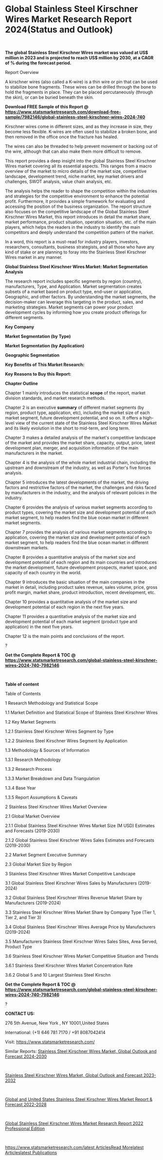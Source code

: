 <h1>Global Stainless Steel Kirschner Wires Market Research Report 2024(Status and Outlook)</h1><br/><p><strong>The global Stainless Steel Kirschner Wires market was valued at US$ million in 2023 and is projected to reach US$ million by 2030, at a <strong>CAGR</strong> of % during the forecast period.</strong></p>
 
 
 
 <p>Report Overview</p>
 
 
 
 <p>A kirschner wires (also called a K-wire) is a thin wire or pin that can be used to stabilize bone fragments. These wires can be drilled through the bone to hold the fragments in place. They can be placed percutaneously (through the skin), or can be buried beneath the skin.</p>
 
 
 
 <p><strong>Download FREE Sample of this Report @ <a href="https://www.statsmarketresearch.com/download-free-sample/7982146/global-stainless-steel-kirschner-wires-2024-740">https://www.statsmarketresearch.com/download-free-sample/7982146/global-stainless-steel-kirschner-wires-2024-740</a></strong></p>
 
 
 
 <p>Kirschner wires come in different sizes, and as they increase in size, they become less flexible. K-wires are often used to stabilize a broken bone, and then removed in the office once the fracture has healed.</p>
 
 
 
 <p>The wires can also be threaded to help prevent movement or backing out of the wire, although that can also make them more difficult to remove.</p>
 
 
 
 <p>This report provides a deep insight into the global Stainless Steel Kirschner Wires market covering all its essential aspects. This ranges from a macro overview of the market to micro details of the market size, competitive landscape, development trend, niche market, key market drivers and challenges, SWOT analysis, value chain analysis, etc.</p>
 
 
 
 <p>The analysis helps the reader to shape the competition within the industries and strategies for the competitive environment to enhance the potential profit. Furthermore, it provides a simple framework for evaluating and accessing the position of the business organization. The report structure also focuses on the competitive landscape of the Global Stainless Steel Kirschner Wires Market, this report introduces in detail the market share, market performance, product situation, operation situation, etc. of the main players, which helps the readers in the industry to identify the main competitors and deeply understand the competition pattern of the market.</p>
 
 
 
 <p>In a word, this report is a must-read for industry players, investors, researchers, consultants, business strategists, and all those who have any kind of stake or are planning to foray into the Stainless Steel Kirschner Wires market in any manner.</p>
 
 
 
 <p><strong>Global Stainless Steel Kirschner Wires Market: Market Segmentation Analysis</strong></p>
 
 
 
 <p>The research report includes specific segments by region (country), manufacturers, Type, and Application. Market segmentation creates subsets of a market based on product type, end-user or application, Geographic, and other factors. By understanding the market segments, the decision-maker can leverage this targeting in the product, sales, and marketing strategies. Market segments can power your product development cycles by informing how you create product offerings for different segments.</p>
 
 
 
 <p><strong>Key Company</strong></p>
 
 
 
 <p><strong>Market Segmentation (by Type)</strong></p>
 
 
 
 <p><strong>Market Segmentation (<strong>by Application</strong>)</strong></p>
 
 
 
 <p><strong>Geographic Segmentation</strong></p>
 
 
 
 <p><strong>Key Benefits of This Market Research:</strong></p>
 
 
 
 <p><strong>Key <strong>Reasons to Buy</strong> this Report:</strong></p>
 
 
 
 <p><strong>Chapter Outline</strong></p>
 
 
 
 <p>Chapter 1 mainly introduces the statistical <strong>scope</strong> of the report, market division standards, and market research methods.</p>
 
 
 
 <p>Chapter 2 is an executive <strong>summary</strong> of different market segments (by region, product type, application, etc), including the market size of each market segment, future development potential, and so on. It offers a high-level view of the current state of the Stainless Steel Kirschner Wires Market and its likely evolution in the short to mid-term, and long term.</p>
 
 
 
 <p>Chapter 3 makes a detailed analysis of the market&#39;s competitive landscape of the market and provides the market share, capacity, output, price, latest development plan, merger, and acquisition information of the main manufacturers in the market.</p>
 
 
 
 <p>Chapter 4 is the analysis of the whole market industrial chain, including the upstream and downstream of the industry, as well as Porter&#39;s five forces analysis.</p>
 
 
 
 <p>Chapter 5 introduces the latest developments of the market, the driving factors and restrictive factors of the market, the challenges and risks faced by manufacturers in the industry, and the analysis of relevant policies in the industry.</p>
 
 
 
 <p>Chapter 6 provides the analysis of various market segments according to product types, covering the market size and development potential of each market segment, to help readers find the blue ocean market in different market segments.</p>
 
 
 
 <p>Chapter 7 provides the analysis of various market segments according to application, covering the market size and development potential of each market segment, to help readers find the blue ocean market in different downstream markets.</p>
 
 
 
 <p>Chapter 8 provides a quantitative analysis of the market size and development potential of each region and its main countries and introduces the market development, future development prospects, market space, and capacity of each country in the world.</p>
 
 
 
 <p>Chapter 9 introduces the basic situation of the main companies in the market in detail, including product sales revenue, sales volume, price, gross profit margin, market share, product introduction, recent development, etc.</p>
 
 
 
 <p>Chapter 10 provides a quantitative analysis of the market size and development potential of each region in the next five years.</p>
 
 
 
 <p>Chapter 11 provides a quantitative analysis of the market size and development potential of each market segment (product type and application) in the next five years.</p>
 
 
 
 <p>Chapter 12 is the main points and conclusions of the report.</p>
 
 
 
 <p>? </p>
 
 
 
 <div><b>Get the Complete Report & TOC @ <a href="https://www.statsmarketresearch.com/global-stainless-steel-kirschner-wires-2024-740-7982146">https://www.statsmarketresearch.com/global-stainless-steel-kirschner-wires-2024-740-7982146</a></b></div>
 
 
 
 <p><br />
 
 <b>Table of content</b></p>
 
 
 
 <p>Table of Contents<br />
 
 1 Research Methodology and Statistical Scope<br />
 
 1.1 Market Definition and Statistical Scope of Stainless Steel Kirschner Wires<br />
 
 1.2 Key Market Segments<br />
 
 1.2.1 Stainless Steel Kirschner Wires Segment by Type<br />
 
 1.2.2 Stainless Steel Kirschner Wires Segment by Application<br />
 
 1.3 Methodology & Sources of Information<br />
 
 1.3.1 Research Methodology<br />
 
 1.3.2 Research Process<br />
 
 1.3.3 Market Breakdown and Data Triangulation<br />
 
 1.3.4 Base Year<br />
 
 1.3.5 Report Assumptions & Caveats<br />
 
 2 Stainless Steel Kirschner Wires Market Overview<br />
 
 2.1 Global Market Overview<br />
 
 2.1.1 Global Stainless Steel Kirschner Wires Market Size (M USD) Estimates and Forecasts (2019-2030)<br />
 
 2.1.2 Global Stainless Steel Kirschner Wires Sales Estimates and Forecasts (2019-2030)<br />
 
 2.2 Market Segment Executive Summary<br />
 
 2.3 Global Market Size by Region<br />
 
 3 Stainless Steel Kirschner Wires Market Competitive Landscape<br />
 
 3.1 Global Stainless Steel Kirschner Wires Sales by Manufacturers (2019-2024)<br />
 
 3.2 Global Stainless Steel Kirschner Wires Revenue Market Share by Manufacturers (2019-2024)<br />
 
 3.3 Stainless Steel Kirschner Wires Market Share by Company Type (Tier 1, Tier 2, and Tier 3)<br />
 
 3.4 Global Stainless Steel Kirschner Wires Average Price by Manufacturers (2019-2024)<br />
 
 3.5 Manufacturers Stainless Steel Kirschner Wires Sales Sites, Area Served, Product Type<br />
 
 3.6 Stainless Steel Kirschner Wires Market Competitive Situation and Trends<br />
 
 3.6.1 Stainless Steel Kirschner Wires Market Concentration Rate<br />
 
 3.6.2 Global 5 and 10 Largest Stainless Steel Kirschn</p>
 
 
 
 <div><b>Get the Complete Report & TOC @ <a href="https://www.statsmarketresearch.com/global-stainless-steel-kirschner-wires-2024-740-7982146">https://www.statsmarketresearch.com/global-stainless-steel-kirschner-wires-2024-740-7982146</a></b></div>
 
 
 
 <p>? </p>
 
 
 
 <p><b>CONTACT US:</b><br />
 
 276 5th Avenue, New York , NY 10001,United States<br />
 
 International: (+1) 646 781 7170 / +91 8087042414<br />
 
 Visit: <a href="https://www.statsmarketresearch.com/">https://www.statsmarketresearch.com/</a><br />
 
 Similar Reports: <a href="https://www.statsmarketresearch.com/global-stainless-steel-kirschner-wires-2024-740-7982146">Stainless Steel Kirschner Wires Market, Global Outlook and Forecast 2024-2030</a><br />
 
 <br />
 
 <a href="https://www.statsmarketresearch.com/global-stainless-steel-kirschner-wires-2024-740-7982146">Stainless Steel Kirschner Wires Market, Global Outlook and Forecast 2023-2032</a><br />
 
 <br />
 
 <a href="https://www.statsmarketresearch.com/global-stainless-steel-kirschner-wires-2024-740-7982146">Global and United States Stainless Steel Kirschner Wires Market Report & Forecast 2022-2028</a><br />
 
 <br />
 
 <a href="https://www.statsmarketresearch.com/global-stainless-steel-kirschner-wires-2024-740-7982146">Global Stainless Steel Kirschner Wires Market Research Report 2022 Professional Edition</a><br />
 
 <br />
 
 <a href="https://gyeongbokgung.com">https://www.statsmarketresearch.com/</a><a href="https://hallyeomaritime.com">latest Articles</a><a href="https://jingwansa.com">Read More</a><a href="https://nguoiviet.jp/">latest Articles</a><a href="https://www.intelmarketresearch.com/">latest Publications</a></p>